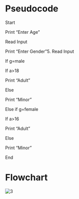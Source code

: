 # Pseudocode

Start

Print “Enter Age”

Read Input

Print “Enter Gender”5. Read Input

If g=male

If a>18

Print “Adult”

Else

Print “Minor”

Else if g=female

If a>16

Print “Adult”

Else

Print “Minor”

End

# Flowchart
 ![3](https://user-images.githubusercontent.com/118686647/210239428-9dd727c1-36db-4d6b-bee3-166de10a226b.jpg)

